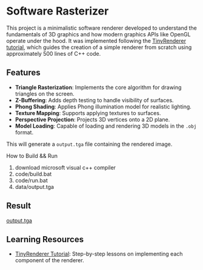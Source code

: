 # Software Rasterizer

This project is a minimalistic software renderer developed to understand the fundamentals of 3D graphics and how modern graphics APIs like OpenGL operate under the hood. It was implemented following the [TinyRenderer tutorial](https://github.com/ssloy/tinyrenderer), which guides the creation of a simple renderer from scratch using approximately 500 lines of C++ code.

## Features

* **Triangle Rasterization**: Implements the core algorithm for drawing triangles on the screen.
* **Z-Buffering**: Adds depth testing to handle visibility of surfaces.
* **Phong Shading**: Applies Phong illumination model for realistic lighting.
* **Texture Mapping**: Supports applying textures to surfaces.
* **Perspective Projection**: Projects 3D vertices onto a 2D plane.
* **Model Loading**: Capable of loading and rendering 3D models in the `.obj` format.

This will generate a `output.tga` file containing the rendered image.

How to Build && Run
1. download microsoft visual c++ compiler
2. code/build.bat
3. code/run.bat
4. data/output.tga

## Result
[output.tga](./data/output.tga)

## Learning Resources

* [TinyRenderer Tutorial](https://github.com/ssloy/tinyrenderer/wiki): Step-by-step lessons on implementing each component of the renderer.
